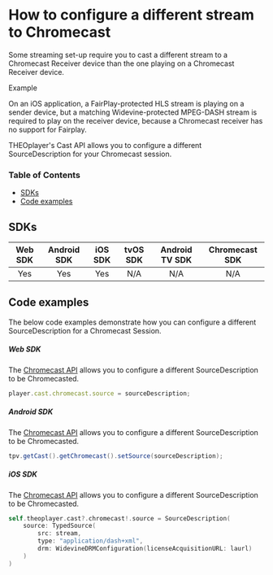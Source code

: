 # How to configure a different stream to Chromecast

Some streaming set-up require you to cast a different stream to a Chromecast Receiver device than the one playing on a Chromecast Receiver device.

Example

On an iOS application, a FairPlay-protected HLS stream is playing on a sender device, but a matching Widevine-protected MPEG-DASH stream is required to play on the receiver device, because a Chromecast receiver has no support for Fairplay.

THEOplayer's Cast API allows you to configure a different SourceDescription for your Chromecast session.

### Table of Contents
- [SDKs](#sdks)
- [Code examples](#code-examples)
  
## SDKs

| Web SDK | Android SDK | iOS SDK | tvOS SDK| Android TV SDK | Chromecast SDK |
| :-----: | :---------: | :-----: | :--: | :------------: | :------------: |
|   Yes   |     Yes     |   Yes   |  N/A |      N/A       |      N/A       |

## Code examples

The below code examples demonstrate how you can configure a different SourceDescription for a Chromecast Session.

##### Web SDK

The [Chromecast API](https://docs.portal.theoplayer.com/api-reference/web/theoplayer.chromecast.md) allows you to configure a different SourceDescription to be Chromecasted.

```js
player.cast.chromecast.source = sourceDescription;
```

##### Android SDK

The [Chromecast API](https://cdn.theoplayer.com/doc/android/2.55.1/com/theoplayer/android/api/cast/chromecast/Chromecast.html#setSource-com.theoplayer.android.api.source.SourceDescription-) allows you to configure a different SourceDescription to be Chromecasted.

```java
tpv.getCast().getChromecast().setSource(sourceDescription);
```

##### iOS SDK

The [Chromecast API](https://cdn.theoplayer.com/doc/ios/2.55.1/Protocols/Chromecast.html#/s:13THEOplayerSDK10ChromecastP6sourceAA17SourceDescriptionCSgvp) allows you to configure a different SourceDescription to be Chromecasted.

```swift
self.theoplayer.cast?.chromecast!.source = SourceDescription(
    source: TypedSource(
        src: stream,
        type: "application/dash+xml",
        drm: WidevineDRMConfiguration(licenseAcquisitionURL: laurl)
    )
)
```